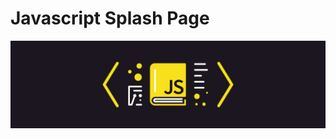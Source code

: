 # Javascript Splash Page

![alt text][javascript]

[javascript]: https://github.com/yourwpmadesimple/javascript-navigation-animation/blob/master/javascript_banner.jpg "Javascript Banner"